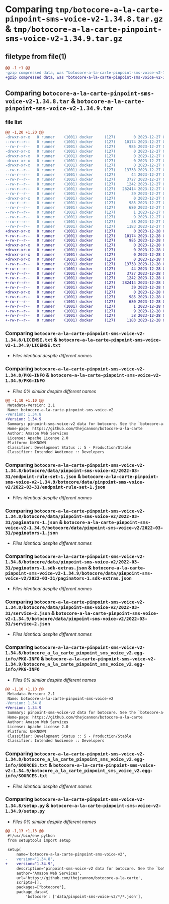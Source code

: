 # Comparing `tmp/botocore-a-la-carte-pinpoint-sms-voice-v2-1.34.8.tar.gz` & `tmp/botocore-a-la-carte-pinpoint-sms-voice-v2-1.34.9.tar.gz`

## filetype from file(1)

```diff
@@ -1 +1 @@
-gzip compressed data, was "botocore-a-la-carte-pinpoint-sms-voice-v2-1.34.8.tar", last modified: Wed Dec 27 01:06:51 2023, max compression
+gzip compressed data, was "botocore-a-la-carte-pinpoint-sms-voice-v2-1.34.9.tar", last modified: Thu Dec 28 01:06:53 2023, max compression
```

## Comparing `botocore-a-la-carte-pinpoint-sms-voice-v2-1.34.8.tar` & `botocore-a-la-carte-pinpoint-sms-voice-v2-1.34.9.tar`

### file list

```diff
@@ -1,20 +1,20 @@
-drwxr-xr-x   0 runner    (1001) docker     (127)        0 2023-12-27 01:06:51.567341 botocore-a-la-carte-pinpoint-sms-voice-v2-1.34.8/
--rw-r--r--   0 runner    (1001) docker     (127)    10174 2023-12-27 01:06:51.000000 botocore-a-la-carte-pinpoint-sms-voice-v2-1.34.8/LICENSE.txt
--rw-r--r--   0 runner    (1001) docker     (127)      985 2023-12-27 01:06:51.567341 botocore-a-la-carte-pinpoint-sms-voice-v2-1.34.8/PKG-INFO
-drwxr-xr-x   0 runner    (1001) docker     (127)        0 2023-12-27 01:06:51.567341 botocore-a-la-carte-pinpoint-sms-voice-v2-1.34.8/botocore/
-drwxr-xr-x   0 runner    (1001) docker     (127)        0 2023-12-27 01:06:51.567341 botocore-a-la-carte-pinpoint-sms-voice-v2-1.34.8/botocore/data/
-drwxr-xr-x   0 runner    (1001) docker     (127)        0 2023-12-27 01:06:51.567341 botocore-a-la-carte-pinpoint-sms-voice-v2-1.34.8/botocore/data/pinpoint-sms-voice-v2/
-drwxr-xr-x   0 runner    (1001) docker     (127)        0 2023-12-27 01:06:51.567341 botocore-a-la-carte-pinpoint-sms-voice-v2-1.34.8/botocore/data/pinpoint-sms-voice-v2/2022-03-31/
--rw-r--r--   0 runner    (1001) docker     (127)    13738 2023-12-27 01:06:29.000000 botocore-a-la-carte-pinpoint-sms-voice-v2-1.34.8/botocore/data/pinpoint-sms-voice-v2/2022-03-31/endpoint-rule-set-1.json
--rw-r--r--   0 runner    (1001) docker     (127)       44 2023-12-27 01:06:29.000000 botocore-a-la-carte-pinpoint-sms-voice-v2-1.34.8/botocore/data/pinpoint-sms-voice-v2/2022-03-31/examples-1.json
--rw-r--r--   0 runner    (1001) docker     (127)     3727 2023-12-27 01:06:29.000000 botocore-a-la-carte-pinpoint-sms-voice-v2-1.34.8/botocore/data/pinpoint-sms-voice-v2/2022-03-31/paginators-1.json
--rw-r--r--   0 runner    (1001) docker     (127)     1242 2023-12-27 01:06:29.000000 botocore-a-la-carte-pinpoint-sms-voice-v2-1.34.8/botocore/data/pinpoint-sms-voice-v2/2022-03-31/paginators-1.sdk-extras.json
--rw-r--r--   0 runner    (1001) docker     (127)   282414 2023-12-27 01:06:29.000000 botocore-a-la-carte-pinpoint-sms-voice-v2-1.34.8/botocore/data/pinpoint-sms-voice-v2/2022-03-31/service-2.json
--rw-r--r--   0 runner    (1001) docker     (127)       39 2023-12-27 01:06:29.000000 botocore-a-la-carte-pinpoint-sms-voice-v2-1.34.8/botocore/data/pinpoint-sms-voice-v2/2022-03-31/waiters-2.json
-drwxr-xr-x   0 runner    (1001) docker     (127)        0 2023-12-27 01:06:51.567341 botocore-a-la-carte-pinpoint-sms-voice-v2-1.34.8/botocore_a_la_carte_pinpoint_sms_voice_v2.egg-info/
--rw-r--r--   0 runner    (1001) docker     (127)      985 2023-12-27 01:06:51.000000 botocore-a-la-carte-pinpoint-sms-voice-v2-1.34.8/botocore_a_la_carte_pinpoint_sms_voice_v2.egg-info/PKG-INFO
--rw-r--r--   0 runner    (1001) docker     (127)      680 2023-12-27 01:06:51.000000 botocore-a-la-carte-pinpoint-sms-voice-v2-1.34.8/botocore_a_la_carte_pinpoint_sms_voice_v2.egg-info/SOURCES.txt
--rw-r--r--   0 runner    (1001) docker     (127)        1 2023-12-27 01:06:51.000000 botocore-a-la-carte-pinpoint-sms-voice-v2-1.34.8/botocore_a_la_carte_pinpoint_sms_voice_v2.egg-info/dependency_links.txt
--rw-r--r--   0 runner    (1001) docker     (127)        9 2023-12-27 01:06:51.000000 botocore-a-la-carte-pinpoint-sms-voice-v2-1.34.8/botocore_a_la_carte_pinpoint_sms_voice_v2.egg-info/top_level.txt
--rw-r--r--   0 runner    (1001) docker     (127)       38 2023-12-27 01:06:51.567341 botocore-a-la-carte-pinpoint-sms-voice-v2-1.34.8/setup.cfg
--rw-r--r--   0 runner    (1001) docker     (127)     1183 2023-12-27 01:06:51.000000 botocore-a-la-carte-pinpoint-sms-voice-v2-1.34.8/setup.py
+drwxr-xr-x   0 runner    (1001) docker     (127)        0 2023-12-28 01:06:53.242369 botocore-a-la-carte-pinpoint-sms-voice-v2-1.34.9/
+-rw-r--r--   0 runner    (1001) docker     (127)    10174 2023-12-28 01:06:53.000000 botocore-a-la-carte-pinpoint-sms-voice-v2-1.34.9/LICENSE.txt
+-rw-r--r--   0 runner    (1001) docker     (127)      985 2023-12-28 01:06:53.242369 botocore-a-la-carte-pinpoint-sms-voice-v2-1.34.9/PKG-INFO
+drwxr-xr-x   0 runner    (1001) docker     (127)        0 2023-12-28 01:06:53.238369 botocore-a-la-carte-pinpoint-sms-voice-v2-1.34.9/botocore/
+drwxr-xr-x   0 runner    (1001) docker     (127)        0 2023-12-28 01:06:53.238369 botocore-a-la-carte-pinpoint-sms-voice-v2-1.34.9/botocore/data/
+drwxr-xr-x   0 runner    (1001) docker     (127)        0 2023-12-28 01:06:53.238369 botocore-a-la-carte-pinpoint-sms-voice-v2-1.34.9/botocore/data/pinpoint-sms-voice-v2/
+drwxr-xr-x   0 runner    (1001) docker     (127)        0 2023-12-28 01:06:53.238369 botocore-a-la-carte-pinpoint-sms-voice-v2-1.34.9/botocore/data/pinpoint-sms-voice-v2/2022-03-31/
+-rw-r--r--   0 runner    (1001) docker     (127)    13738 2023-12-28 01:06:26.000000 botocore-a-la-carte-pinpoint-sms-voice-v2-1.34.9/botocore/data/pinpoint-sms-voice-v2/2022-03-31/endpoint-rule-set-1.json
+-rw-r--r--   0 runner    (1001) docker     (127)       44 2023-12-28 01:06:26.000000 botocore-a-la-carte-pinpoint-sms-voice-v2-1.34.9/botocore/data/pinpoint-sms-voice-v2/2022-03-31/examples-1.json
+-rw-r--r--   0 runner    (1001) docker     (127)     3727 2023-12-28 01:06:26.000000 botocore-a-la-carte-pinpoint-sms-voice-v2-1.34.9/botocore/data/pinpoint-sms-voice-v2/2022-03-31/paginators-1.json
+-rw-r--r--   0 runner    (1001) docker     (127)     1242 2023-12-28 01:06:26.000000 botocore-a-la-carte-pinpoint-sms-voice-v2-1.34.9/botocore/data/pinpoint-sms-voice-v2/2022-03-31/paginators-1.sdk-extras.json
+-rw-r--r--   0 runner    (1001) docker     (127)   282414 2023-12-28 01:06:26.000000 botocore-a-la-carte-pinpoint-sms-voice-v2-1.34.9/botocore/data/pinpoint-sms-voice-v2/2022-03-31/service-2.json
+-rw-r--r--   0 runner    (1001) docker     (127)       39 2023-12-28 01:06:26.000000 botocore-a-la-carte-pinpoint-sms-voice-v2-1.34.9/botocore/data/pinpoint-sms-voice-v2/2022-03-31/waiters-2.json
+drwxr-xr-x   0 runner    (1001) docker     (127)        0 2023-12-28 01:06:53.242369 botocore-a-la-carte-pinpoint-sms-voice-v2-1.34.9/botocore_a_la_carte_pinpoint_sms_voice_v2.egg-info/
+-rw-r--r--   0 runner    (1001) docker     (127)      985 2023-12-28 01:06:53.000000 botocore-a-la-carte-pinpoint-sms-voice-v2-1.34.9/botocore_a_la_carte_pinpoint_sms_voice_v2.egg-info/PKG-INFO
+-rw-r--r--   0 runner    (1001) docker     (127)      680 2023-12-28 01:06:53.000000 botocore-a-la-carte-pinpoint-sms-voice-v2-1.34.9/botocore_a_la_carte_pinpoint_sms_voice_v2.egg-info/SOURCES.txt
+-rw-r--r--   0 runner    (1001) docker     (127)        1 2023-12-28 01:06:53.000000 botocore-a-la-carte-pinpoint-sms-voice-v2-1.34.9/botocore_a_la_carte_pinpoint_sms_voice_v2.egg-info/dependency_links.txt
+-rw-r--r--   0 runner    (1001) docker     (127)        9 2023-12-28 01:06:53.000000 botocore-a-la-carte-pinpoint-sms-voice-v2-1.34.9/botocore_a_la_carte_pinpoint_sms_voice_v2.egg-info/top_level.txt
+-rw-r--r--   0 runner    (1001) docker     (127)       38 2023-12-28 01:06:53.242369 botocore-a-la-carte-pinpoint-sms-voice-v2-1.34.9/setup.cfg
+-rw-r--r--   0 runner    (1001) docker     (127)     1183 2023-12-28 01:06:53.000000 botocore-a-la-carte-pinpoint-sms-voice-v2-1.34.9/setup.py
```

### Comparing `botocore-a-la-carte-pinpoint-sms-voice-v2-1.34.8/LICENSE.txt` & `botocore-a-la-carte-pinpoint-sms-voice-v2-1.34.9/LICENSE.txt`

 * *Files identical despite different names*

### Comparing `botocore-a-la-carte-pinpoint-sms-voice-v2-1.34.8/PKG-INFO` & `botocore-a-la-carte-pinpoint-sms-voice-v2-1.34.9/PKG-INFO`

 * *Files 0% similar despite different names*

```diff
@@ -1,10 +1,10 @@
 Metadata-Version: 2.1
 Name: botocore-a-la-carte-pinpoint-sms-voice-v2
-Version: 1.34.8
+Version: 1.34.9
 Summary: pinpoint-sms-voice-v2 data for botocore. See the `botocore-a-la-carte` package for more info.
 Home-page: https://github.com/thejcannon/botocore-a-la-carte
 Author: Amazon Web Services
 License: Apache License 2.0
 Platform: UNKNOWN
 Classifier: Development Status :: 5 - Production/Stable
 Classifier: Intended Audience :: Developers
```

### Comparing `botocore-a-la-carte-pinpoint-sms-voice-v2-1.34.8/botocore/data/pinpoint-sms-voice-v2/2022-03-31/endpoint-rule-set-1.json` & `botocore-a-la-carte-pinpoint-sms-voice-v2-1.34.9/botocore/data/pinpoint-sms-voice-v2/2022-03-31/endpoint-rule-set-1.json`

 * *Files identical despite different names*

### Comparing `botocore-a-la-carte-pinpoint-sms-voice-v2-1.34.8/botocore/data/pinpoint-sms-voice-v2/2022-03-31/paginators-1.json` & `botocore-a-la-carte-pinpoint-sms-voice-v2-1.34.9/botocore/data/pinpoint-sms-voice-v2/2022-03-31/paginators-1.json`

 * *Files identical despite different names*

### Comparing `botocore-a-la-carte-pinpoint-sms-voice-v2-1.34.8/botocore/data/pinpoint-sms-voice-v2/2022-03-31/paginators-1.sdk-extras.json` & `botocore-a-la-carte-pinpoint-sms-voice-v2-1.34.9/botocore/data/pinpoint-sms-voice-v2/2022-03-31/paginators-1.sdk-extras.json`

 * *Files identical despite different names*

### Comparing `botocore-a-la-carte-pinpoint-sms-voice-v2-1.34.8/botocore/data/pinpoint-sms-voice-v2/2022-03-31/service-2.json` & `botocore-a-la-carte-pinpoint-sms-voice-v2-1.34.9/botocore/data/pinpoint-sms-voice-v2/2022-03-31/service-2.json`

 * *Files identical despite different names*

### Comparing `botocore-a-la-carte-pinpoint-sms-voice-v2-1.34.8/botocore_a_la_carte_pinpoint_sms_voice_v2.egg-info/PKG-INFO` & `botocore-a-la-carte-pinpoint-sms-voice-v2-1.34.9/botocore_a_la_carte_pinpoint_sms_voice_v2.egg-info/PKG-INFO`

 * *Files 0% similar despite different names*

```diff
@@ -1,10 +1,10 @@
 Metadata-Version: 2.1
 Name: botocore-a-la-carte-pinpoint-sms-voice-v2
-Version: 1.34.8
+Version: 1.34.9
 Summary: pinpoint-sms-voice-v2 data for botocore. See the `botocore-a-la-carte` package for more info.
 Home-page: https://github.com/thejcannon/botocore-a-la-carte
 Author: Amazon Web Services
 License: Apache License 2.0
 Platform: UNKNOWN
 Classifier: Development Status :: 5 - Production/Stable
 Classifier: Intended Audience :: Developers
```

### Comparing `botocore-a-la-carte-pinpoint-sms-voice-v2-1.34.8/botocore_a_la_carte_pinpoint_sms_voice_v2.egg-info/SOURCES.txt` & `botocore-a-la-carte-pinpoint-sms-voice-v2-1.34.9/botocore_a_la_carte_pinpoint_sms_voice_v2.egg-info/SOURCES.txt`

 * *Files identical despite different names*

### Comparing `botocore-a-la-carte-pinpoint-sms-voice-v2-1.34.8/setup.py` & `botocore-a-la-carte-pinpoint-sms-voice-v2-1.34.9/setup.py`

 * *Files 0% similar despite different names*

```diff
@@ -1,13 +1,13 @@
 #!/usr/bin/env python
 from setuptools import setup
 
 setup(
     name='botocore-a-la-carte-pinpoint-sms-voice-v2',
-    version="1.34.8",
+    version="1.34.9",
     description='pinpoint-sms-voice-v2 data for botocore. See the `botocore-a-la-carte` package for more info.',
     author='Amazon Web Services',
     url='https://github.com/thejcannon/botocore-a-la-carte',
     scripts=[],
     packages=["botocore"],
     package_data={
         'botocore': ['data/pinpoint-sms-voice-v2/*/*.json'],
```

